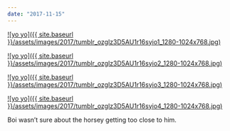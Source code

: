 ```yaml
---
date: "2017-11-15"
---
```


[![yo yo]({{ site.baseurl }}/assets/images/2017/tumblr_ozglz3D5AU1r16syio1_1280-1024x768.jpg)](https://mananamanana.com/ohpiglet/wp-content/uploads/2017/11/tumblr_ozglz3D5AU1r16syio1_1280.jpg)

[![yo yo]({{ site.baseurl }}/assets/images/2017/tumblr_ozglz3D5AU1r16syio2_1280-1024x768.jpg)](https://mananamanana.com/ohpiglet/wp-content/uploads/2017/11/tumblr_ozglz3D5AU1r16syio2_1280.jpg)

[![yo yo]({{ site.baseurl }}/assets/images/2017/tumblr_ozglz3D5AU1r16syio3_1280-1024x768.jpg)](https://mananamanana.com/ohpiglet/wp-content/uploads/2017/11/tumblr_ozglz3D5AU1r16syio3_1280.jpg)

[![yo yo]({{ site.baseurl }}/assets/images/2017/tumblr_ozglz3D5AU1r16syio4_1280-1024x768.jpg)](https://mananamanana.com/ohpiglet/wp-content/uploads/2017/11/tumblr_ozglz3D5AU1r16syio4_1280.jpg)

Boi wasn’t sure about the horsey getting too close to him.
